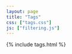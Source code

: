 ```yaml
---
layout: page
title: "Tags"
css: ["tags.css"]
js: ["filtering.js"]   
---
```

{% include tags.html %}